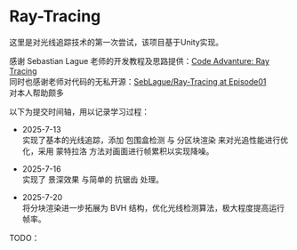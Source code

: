 # Ray-Tracing

这里是对光线追踪技术的第一次尝试，该项目基于Unity实现。 

感谢 Sebastian Lague 老师的开发教程及思路提供：[Code Advanture: Ray Tracing](https://www.youtube.com/watch?v=Qz0KTGYJtUk)<br>
同时也感谢老师对代码的无私开源：[SebLague/Ray-Tracing at Episode01](https://github.com/SebLague/Ray-Tracing/tree/main)<br>
对本人帮助颇多  


以下为提交时间轴，用以记录学习过程： 

- 2025-7-13<br>
  实现了基本的光线追踪，添加 包围盒检测 与 分区块渲染 来对光追性能进行优化，采用 蒙特拉洛 方法对画面进行帧累积以实现降噪。  
  
- 2025-7-16<br>
  实现了 景深效果 与简单的 抗锯齿 处理。  
  
- 2025-7-20<br>
  将分块渲染进一步拓展为 BVH 结构，优化光线检测算法，极大程度提高运行帧率。  


TODO：<br>

